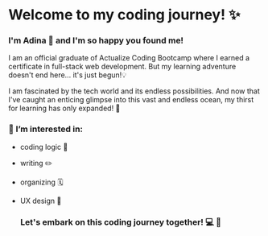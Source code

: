 # Welcome to my coding journey! ✨

### I'm Adina 👋 and I'm so happy you found me!

I am an official graduate of Actualize Coding Bootcamp where I earned a certificate in full-stack web development. But my learning adventure doesn't end here... it's just begun!💡

 I am fascinated by the tech world and its endless possibilities. And now that I've caught an enticing glimpse into this vast and endless ocean, my thirst for learning has only expanded! 🌱

### 👀 I’m interested in:
- coding logic 🤖
- writing ✏️
- organizing 🗓️
- UX design 🎨

  ### Let's embark on this coding journey together! 💻 🚀

<!---
adinareiter/adinareiter is a ✨ special ✨ repository because its `README.md` (this file) appears on your GitHub profile.
You can click the Preview link to take a look at your changes.
--->
